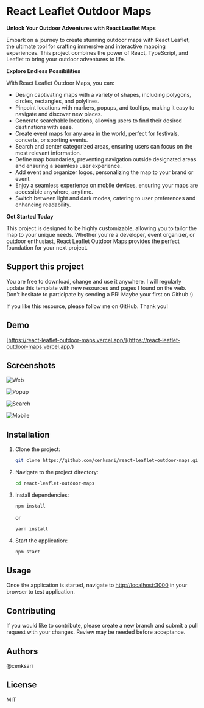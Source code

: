 # React Leaflet Outdoor Maps

**Unlock Your Outdoor Adventures with React Leaflet Maps**

Embark on a journey to create stunning outdoor maps with React Leaflet, the ultimate tool for crafting immersive and interactive mapping experiences. This project combines the power of React, TypeScript, and Leaflet to bring your outdoor adventures to life.

**Explore Endless Possibilities**

With React Leaflet Outdoor Maps, you can:

- Design captivating maps with a variety of shapes, including polygons, circles, rectangles, and polylines.
- Pinpoint locations with markers, popups, and tooltips, making it easy to navigate and discover new places.
- Generate searchable locations, allowing users to find their desired destinations with ease.
- Create event maps for any area in the world, perfect for festivals, concerts, or sporting events.
- Search and center categorized areas, ensuring users can focus on the most relevant information.
- Define map boundaries, preventing navigation outside designated areas and ensuring a seamless user experience.
- Add event and organizer logos, personalizing the map to your brand or event.
- Enjoy a seamless experience on mobile devices, ensuring your maps are accessible anywhere, anytime.
- Switch between light and dark modes, catering to user preferences and enhancing readability.

**Get Started Today**

This project is designed to be highly customizable, allowing you to tailor the map to your unique needs. Whether you're a developer, event organizer, or outdoor enthusiast, React Leaflet Outdoor Maps provides the perfect foundation for your next project.

## Support this project

You are free to download, change and use it anywhere. I will regularly update this template with new resources and pages I found on the web. Don't hesitate to participate by sending a PR! Maybe your first on Github :)

If you like this resource, please follow me on GitHub. Thank you!

## Demo

[https://react-leaflet-outdoor-maps.vercel.app/](https://react-leaflet-outdoor-maps.vercel.app/)

## Screenshots

![Web](https://raw.githubusercontent.com/cenksari/react-leaflet-outdoor-maps/master/screenshots/web.png)

![Popup](https://raw.githubusercontent.com/cenksari/react-leaflet-outdoor-maps/master/screenshots/popup.png)

![Search](https://raw.githubusercontent.com/cenksari/react-leaflet-outdoor-maps/master/screenshots/search.png)

![Mobile](https://raw.githubusercontent.com/cenksari/react-leaflet-outdoor-maps/master/screenshots/mobile.png)

## Installation

1. Clone the project:

   ```bash
   git clone https://github.com/cenksari/react-leaflet-outdoor-maps.git
   ```

2. Navigate to the project directory:

   ```bash
   cd react-leaflet-outdoor-maps
   ```

3. Install dependencies:

   ```bash
   npm install
   ```

   or

   ```bash
   yarn install
   ```

4. Start the application:

   ```bash
   npm start
   ```

## Usage

Once the application is started, navigate to [http://localhost:3000](http://localhost:3000) in your browser to test application.

## Contributing

If you would like to contribute, please create a new branch and submit a pull request with your changes. Review may be needed before acceptance.

## Authors

@cenksari

## License

MIT

